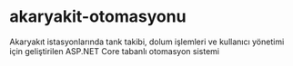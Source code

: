 # akaryakit-otomasyonu
Akaryakıt istasyonlarında tank takibi, dolum işlemleri ve kullanıcı yönetimi için geliştirilen ASP.NET Core tabanlı otomasyon sistemi
